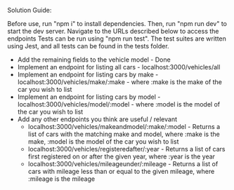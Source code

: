 Solution Guide:

Before use, run "npm i" to install dependencies.
Then, run "npm run dev" to start the dev server.
Navigate to the URLs described below to access the endpoints
Tests can be run using "npm run test". The test suites are written using Jest, and all tests can be found in the tests folder.

- Add the remaining fields to the vehicle model - Done
- Implement an endpoint for listing all cars - localhost:3000/vehicles/all
- Implement an endpoint for listing cars by make - localhost:3000/vehicles/make/:make - where :make is the make of the car you wish to list
- Implement an endpoint for listing cars by model - localhost:3000/vehicles/model/:model - where :model is the model of the car you wish to list
- Add any other endpoints you think are useful / relevant
  - localhost:3000/vehicles/makeandmodel/:make/:model - Returns a list of cars with the matching make and model, where :make is the make, :model is the model of the car you wish to list
  - localhost:3000/vehicles/registeredafter/:year - Returns a list of cars first registered on or after the given year, where :year is the year
  - localhost:3000/vehicles/mileageunder/:mileage - Returns a list of cars with mileage less than or equal to the given mileage, where :mileage is the mileage
